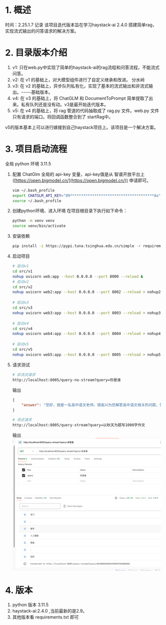 # 1. 概述
时间：2.25.1.7 记录
该项目迭代版本旨在学习haystack-ai 2.4.0 搭建简单rag，实现流式输出的问答请求的解决方案。

# 2. 目录版本介绍
1. v1: 只在web.py中实现了简单的haystack-ai的rag流程和问答流程，不能流式问答。
2. v2: 在 v1 的基础上，对大模型组件进行了自定义继承和改进。
分水岭
3. v3: 在 v2 的基础上，异步队列私有化，实现了基本的流式输出和非流式输出。-----基础版本。
4. v4: 在 v3 的基础上，将 ChatGLM 和 DocumentToPrompt 简单提取了出来。私有队列还是没有动。v3是最开始迭代版本。
5. v5: 在 v4 的基础上，将 rag 管道的代码抽取成了 rag.py 文件。web.py 文件只有请求的端口。将回调函数整合到了 startRag中。

v5的版本基本上可以进行嫁接到自己haystack项目上。该项目是一个解决方案。



# 3. 项目启动流程
全局 python 环境 3.11.5

1. 配置 ChatGlm 全局的 api-key 变量，api-key值是从 智谱开放平台上([https://open.bigmodel.cn/](https://open.bigmodel.cn/)) 申请即可。
    ```bash
    vim ~/.bash_profile
    export CHATGLM_API_KEY="09**************************************Ao"
    source ~/.bash_profile
    ```

2. 创建python环境、进入环境
    在项目根目录下执行如下命令：
    ```bash
    python -m venv venv
    source venv/bin/activate
    ```
3. 安装依赖
    ```bash
    pip install -i https://pypi.tuna.tsinghua.edu.cn/simple -r requirements.txt
    ```
4. 启动项目
    ```bash
    # 启动v1
    cd src/v1
    nohup uvicorn web:app --host 0.0.0.0 --port 8000 --reload &
    # 启动v2
    cd src/v2
    nohup uvicorn web2:app --host 0.0.0.0 --port 8002 --reload > nohup2.out 2>&1 &

    # 启动v3
    cd src/v3
    nohup uvicorn web3:app --host 0.0.0.0 --port 8003 --reload > nohup3.out 2>&1 &

    # 启动v4
    cd src/v4
    nohup uvicorn web4:app --host 0.0.0.0 --port 8004 --reload > nohup4.out 2>&1 &

    # 启动v5
    cd src/v5
    nohup uvicorn web5:app --host 0.0.0.0 --port 8005 --reload > nohup5.out 2>&1 &
    ```

5. 请求测试
    ```bash
    # 非流式请求
    http://localhost:8005/query-no-stream?query=你是谁
    ```
    输出
    ```json
    {
        "answer": "您好，我是一名高中语文老师。很高兴为您解答高中语文相关的问题，包括文学常识、文言文阅读、现代文阅读、作文指导等方面。请问有什么可以帮助您的？"
    }
    ```

    ```bash
    # 流式请求
    http://localhost:8005/query-stream?query=以秋天为题写1000字作文
    ```
    输出
    ![Alt text](image.png)

# 4. 版本
1. python 版本 3.11.5
2. haystack-ai:2.4.0 ,当前最新的是2.9。
3. 其他版本看 requirements.txt 即可